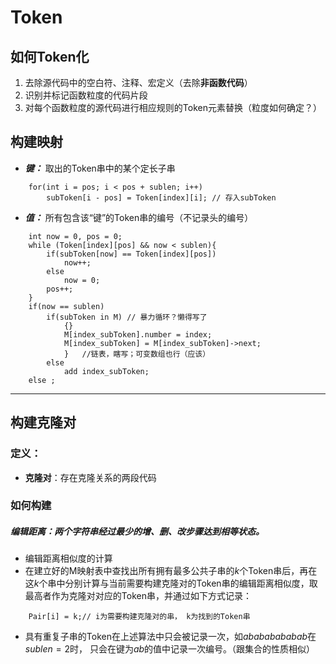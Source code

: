 # Token
## 如何Token化
1) 去除源代码中的空白符、注释、宏定义（去除**非函数代码**）
2) 识别并标记函数粒度的代码片段
3) 对每个函数粒度的源代码进行相应规则的Token元素替换（粒度如何确定？）
## 构建映射
+ ***键：*** 取出的Token串中的某个定长子串 
```
	for(int i = pos; i < pos + sublen; i++)
		subToken[i - pos] = Token[index][i]; // 存入subToken
```
+ ***值：*** 所有包含该“键”的Token串的编号（不记录头的编号）
```
	int now = 0, pos = 0;
	while (Token[index][pos] && now < sublen){
		if(subToken[now] == Token[index][pos]) 
			now++;
		else 
			now = 0;
		pos++;
	}
	if(now == sublen)
		if(subToken in M) // 暴力循环？懒得写了
			{}
			M[index_subToken].number = index;
			M[index_subToken] = M[index_subToken]->next;
			}	//链表，瞎写；可变数组也行（应该）
		else
			add index_subToken;
	else ;
```
---
## 构建克隆对
### 定义：
+ **克隆对**：存在克隆关系的两段代码

### 如何构建
##### 编辑距离：两个字符串经过最少的增、删、改步骤达到相等状态。
+ 编辑距离相似度的计算
+ 在建立好的M映射表中查找出所有拥有最多公共子串的$k$个Token串后，再在这$k$个串中分别计算与当前需要构建克隆对的Token串的编辑距离相似度，取最高者作为克隆对对应的Token串，并通过如下方式记录：
```
	Pair[i] = k;// i为需要构建克隆对的串， k为找到的Token串
```
+ 具有重复子串的Token在上述算法中只会被记录一次，如$abababababab$在$sublen = 2$时， 只会在键为$ab$的值中记录一次编号。（跟集合的性质相似）
